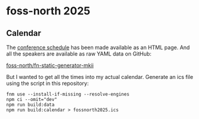 # foss-north 2025

## Calendar

The [conference schedule][] has been made available as an HTML page. And all the
speakers are available as raw YAML data on GitHub:

[foss-north/fn-static-generator-mkii][speakers]

But I wanted to get all the times into my actual calendar. Generate an ics file
using the script in this repository:

```fish
fnm use --install-if-missing --resolve-engines
npm ci --omit="dev"
npm run build:data
npm run build:calendar > fossnorth2025.ics
```

[conference schedule]: https://foss-north.se/2025/schedule.html
[speakers]: https://github.com/foss-north/fn-static-generator-mkii/blob/master/source/2025/_data/speakers.yaml
